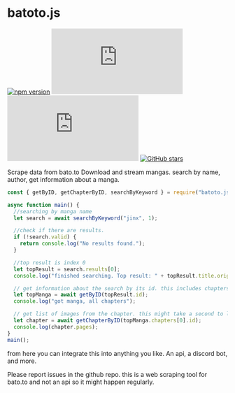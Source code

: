 # batoto.js

[![npm version](https://badge.fury.io/js/batoto.js.svg)](https://badge.fury.io/js/batoto.js) [![npm downloads](https://img.shields.io/npm/dw/batoto.js)](https://www.npmjs.com/package/batoto.js) [![GitHub license](https://img.shields.io/github/license/TzurS11/batoto.js)](https://github.com/TzurS11/batoto.js/blob/main/LICENSE)
 [![GitHub stars](https://img.shields.io/github/stars/TzurS11/batoto.js.svg?style=social)](https://github.com/TzurS11/batoto.js) 

Scrape data from bato.to
Download and stream mangas. search by name, author, get information about a manga.

```js
const { getByID, getChapterByID, searchByKeyword } = require("batoto.js");

async function main() {
  //searching by manga name
  let search = await searchByKeyword("jinx", 1);

  //check if there are results.
  if (!search.valid) {
    return console.log("No results found.");
  }

  //top result is index 0
  let topResult = search.results[0];
  console.log("finished searching. Top result: " + topResult.title.original);

  // get information about the search by its id. this includes chapters
  let topManga = await getByID(topResult.id);
  console.log("got manga, all chapters");

  // get list of images from the chapter. this might take a second to load
  let chapter = await getChapterByID(topManga.chapters[0].id);
  console.log(chapter.pages);
}
main();
```

from here you can integrate this into anything you like. An api, a discord bot, and more.

Please report issues in the github repo. this is a web scraping tool for bato.to and not an api so it might happen regularly.
